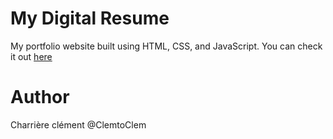#  My Digital Resume

My portfolio website built using HTML, CSS, and JavaScript. You can check it out [here](https://clemtoclem.github.io/MyWebsite/)

# Author

Charrière clément @ClemtoClem